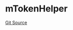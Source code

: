 # mTokenHelper
[Git Source](https://github.com/malda-protocol/malda-lending/blob/179a048ba4fdf7caff4add1e6a0986ba27ae405c/src\helpers\mTokenHelper.sol)


